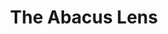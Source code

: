 ---
title: "The Abacus Lens"
description: "Independent research, analysis, and media critique"
layout: "home"
showDate: false
showAuthor: false
showReadingTime: false
showWordCount: false
---